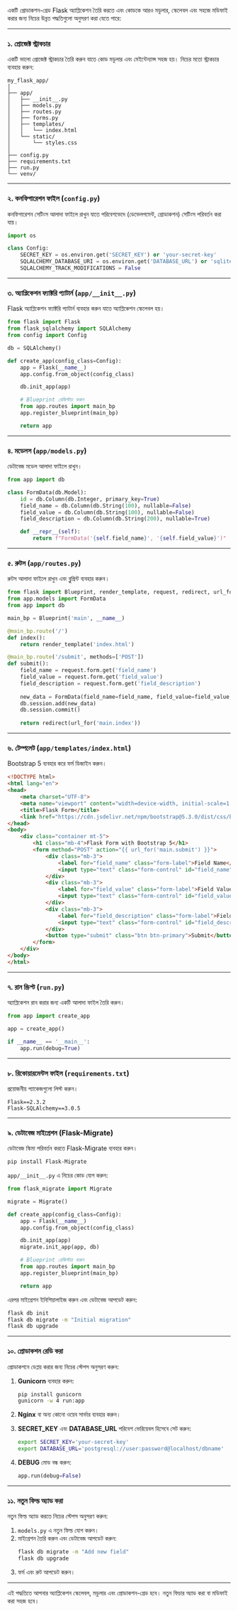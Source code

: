 একটি প্রোডাকশন-গ্রেড Flask অ্যাপ্লিকেশন তৈরি করতে এবং কোডকে আরও মডুলার, স্কেলেবল এবং সহজে মডিফাই করার জন্য নিচের উন্নত পদ্ধতিগুলো অনুসরণ করা যেতে পারে:

---

### ১. প্রোজেক্ট স্ট্রাকচার
একটি ভালো প্রোজেক্ট স্ট্রাকচার তৈরি করুন যাতে কোড মডুলার এবং মেইন্টেন্যান্স সহজ হয়। নিচের মতো স্ট্রাকচার ব্যবহার করুন:

```
my_flask_app/
│
├── app/
│   ├── __init__.py
│   ├── models.py
│   ├── routes.py
│   ├── forms.py
│   ├── templates/
│   │   └── index.html
│   └── static/
│       └── styles.css
│
├── config.py
├── requirements.txt
├── run.py
└── venv/
```

---

### ২. কনফিগারেশন ফাইল (`config.py`)
কনফিগারেশন সেটিংস আলাদা ফাইলে রাখুন যাতে পরিবেশভেদে (ডেভেলপমেন্ট, প্রোডাকশন) সেটিংস পরিবর্তন করা যায়।

```python
import os

class Config:
    SECRET_KEY = os.environ.get('SECRET_KEY') or 'your-secret-key'
    SQLALCHEMY_DATABASE_URI = os.environ.get('DATABASE_URL') or 'sqlite:///site.db'
    SQLALCHEMY_TRACK_MODIFICATIONS = False
```

---

### ৩. অ্যাপ্লিকেশন ফ্যাক্টরি প্যাটার্ন (`app/__init__.py`)
Flask অ্যাপ্লিকেশন ফ্যাক্টরি প্যাটার্ন ব্যবহার করুন যাতে অ্যাপ্লিকেশন স্কেলেবল হয়।

```python
from flask import Flask
from flask_sqlalchemy import SQLAlchemy
from config import Config

db = SQLAlchemy()

def create_app(config_class=Config):
    app = Flask(__name__)
    app.config.from_object(config_class)

    db.init_app(app)

    # Blueprint রেজিস্টার করুন
    from app.routes import main_bp
    app.register_blueprint(main_bp)

    return app
```

---

### ৪. মডেলস (`app/models.py`)
ডেটাবেজ মডেল আলাদা ফাইলে রাখুন।

```python
from app import db

class FormData(db.Model):
    id = db.Column(db.Integer, primary_key=True)
    field_name = db.Column(db.String(100), nullable=False)
    field_value = db.Column(db.String(100), nullable=False)
    field_description = db.Column(db.String(200), nullable=True)

    def __repr__(self):
        return f"FormData('{self.field_name}', '{self.field_value}')"
```

---

### ৫. রুটস (`app/routes.py`)
রুটস আলাদা ফাইলে রাখুন এবং ব্লুপ্রিন্ট ব্যবহার করুন।

```python
from flask import Blueprint, render_template, request, redirect, url_for
from app.models import FormData
from app import db

main_bp = Blueprint('main', __name__)

@main_bp.route('/')
def index():
    return render_template('index.html')

@main_bp.route('/submit', methods=['POST'])
def submit():
    field_name = request.form.get('field_name')
    field_value = request.form.get('field_value')
    field_description = request.form.get('field_description')
    
    new_data = FormData(field_name=field_name, field_value=field_value, field_description=field_description)
    db.session.add(new_data)
    db.session.commit()
    
    return redirect(url_for('main.index'))
```

---

### ৬. টেম্পলেট (`app/templates/index.html`)
Bootstrap 5 ব্যবহার করে ফর্ম ডিজাইন করুন।

```html
<!DOCTYPE html>
<html lang="en">
<head>
    <meta charset="UTF-8">
    <meta name="viewport" content="width=device-width, initial-scale=1.0">
    <title>Flask Form</title>
    <link href="https://cdn.jsdelivr.net/npm/bootstrap@5.3.0/dist/css/bootstrap.min.css" rel="stylesheet">
</head>
<body>
    <div class="container mt-5">
        <h1 class="mb-4">Flask Form with Bootstrap 5</h1>
        <form method="POST" action="{{ url_for('main.submit') }}">
            <div class="mb-3">
                <label for="field_name" class="form-label">Field Name</label>
                <input type="text" class="form-control" id="field_name" name="field_name" required>
            </div>
            <div class="mb-3">
                <label for="field_value" class="form-label">Field Value</label>
                <input type="text" class="form-control" id="field_value" name="field_value" required>
            </div>
            <div class="mb-3">
                <label for="field_description" class="form-label">Field Description</label>
                <input type="text" class="form-control" id="field_description" name="field_description">
            </div>
            <button type="submit" class="btn btn-primary">Submit</button>
        </form>
    </div>
</body>
</html>
```

---

### ৭. রান স্ক্রিপ্ট (`run.py`)
অ্যাপ্লিকেশন রান করার জন্য একটি আলাদা ফাইল তৈরি করুন।

```python
from app import create_app

app = create_app()

if __name__ == '__main__':
    app.run(debug=True)
```

---

### ৮. রিকোয়ারমেন্টস ফাইল (`requirements.txt`)
প্রয়োজনীয় প্যাকেজগুলো লিস্ট করুন।

```
Flask==2.3.2
Flask-SQLAlchemy==3.0.5
```

---

### ৯. ডেটাবেজ মাইগ্রেশন (Flask-Migrate)
ডেটাবেজ স্কিমা পরিবর্তন করতে Flask-Migrate ব্যবহার করুন।

```bash
pip install Flask-Migrate
```

`app/__init__.py` এ নিচের কোড যোগ করুন:

```python
from flask_migrate import Migrate

migrate = Migrate()

def create_app(config_class=Config):
    app = Flask(__name__)
    app.config.from_object(config_class)

    db.init_app(app)
    migrate.init_app(app, db)

    # Blueprint রেজিস্টার করুন
    from app.routes import main_bp
    app.register_blueprint(main_bp)

    return app
```

এরপর মাইগ্রেশন ইনিশিয়ালাইজ করুন এবং ডেটাবেজ আপডেট করুন:

```bash
flask db init
flask db migrate -m "Initial migration"
flask db upgrade
```

---

### ১০. প্রোডাকশন রেডি করা
প্রোডাকশনে ডেপ্লয় করার জন্য নিচের স্টেপস অনুসরণ করুন:

1. **Gunicorn** ব্যবহার করুন:
   ```bash
   pip install gunicorn
   gunicorn -w 4 run:app
   ```

2. **Nginx** বা অন্য কোনো ওয়েব সার্ভার ব্যবহার করুন।

3. **SECRET_KEY** এবং **DATABASE_URL** পরিবেশ ভেরিয়েবল হিসেবে সেট করুন:
   ```bash
   export SECRET_KEY='your-secret-key'
   export DATABASE_URL='postgresql://user:password@localhost/dbname'
   ```

4. **DEBUG** মোড বন্ধ করুন:
   ```python
   app.run(debug=False)
   ```

---

### ১১. নতুন ফিল্ড অ্যাড করা
নতুন ফিল্ড অ্যাড করতে নিচের স্টেপস অনুসরণ করুন:

1. `models.py` এ নতুন ফিল্ড যোগ করুন।
2. মাইগ্রেশন তৈরি করুন এবং ডেটাবেজ আপডেট করুন:
   ```bash
   flask db migrate -m "Add new field"
   flask db upgrade
   ```
3. ফর্ম এবং রুট আপডেট করুন।

---

এই পদ্ধতিতে আপনার অ্যাপ্লিকেশন স্কেলেবল, মডুলার এবং প্রোডাকশন-গ্রেড হবে। নতুন ফিচার অ্যাড করা বা মডিফাই করা সহজ হবে।